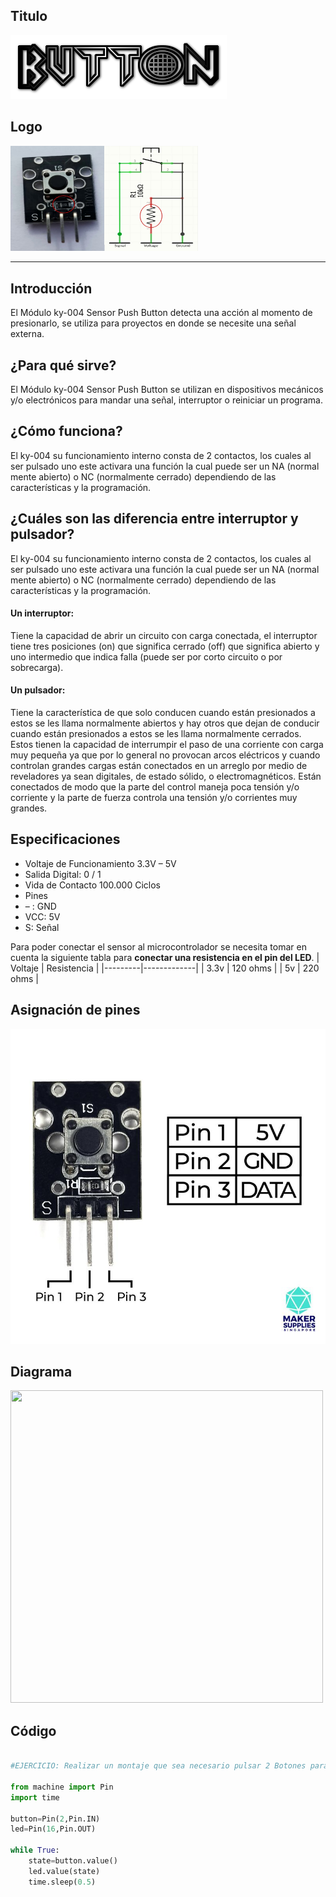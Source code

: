 ## Titulo
![](Titulobutton.png)

## Logo
<img src="logobutton.jpg" width="300">

___
## Introducción
El Módulo ky-004 Sensor Push Button detecta una acción al momento de presionarlo, se utiliza para proyectos en donde se necesite una señal externa.

## ¿Para qué sirve?
El Módulo ky-004 Sensor Push Button se utilizan en dispositivos mecánicos y/o electrónicos  para mandar una señal, interruptor o reiniciar un programa.

## ¿Cómo funciona?
El ky-004 su funcionamiento interno consta de 2 contactos, los cuales al ser pulsado uno este activara una función la cual puede ser un NA (normal mente abierto) o NC (normalmente cerrado) dependiendo de las características y la programación.

## ¿Cuáles son las diferencia entre interruptor  y pulsador?
El ky-004 su funcionamiento interno consta de 2 contactos, los cuales al ser pulsado uno este activara una función la cual puede ser un NA (normal mente abierto) o NC (normalmente cerrado) dependiendo de las características y la programación.

#### Un interruptor: 
Tiene la capacidad de abrir un circuito con carga conectada, el interruptor tiene tres posiciones (on) que significa cerrado (off) que significa abierto y uno intermedio que indica falla (puede ser por corto circuito o por sobrecarga).

#### Un pulsador:
Tiene la característica de que solo conducen cuando están presionados a estos se les llama normalmente abiertos y hay otros que dejan de conducir cuando están presionados a estos se les llama normalmente cerrados. Estos tienen la capacidad de interrumpir el paso de una corriente con carga muy pequeña ya que por lo general no provocan arcos eléctricos y cuando controlan grandes cargas están conectados en un arreglo por medio de reveladores ya sean digitales, de estado sólido, o electromagnéticos. Están conectados de modo que la parte del control maneja poca tensión y/o corriente y la parte de fuerza controla una tensión y/o corrientes muy grandes.

## Especificaciones
- Voltaje de Funcionamiento 3.3V – 5V
- Salida Digital: 0 / 1
- Vida de Contacto 100.000 Ciclos
- Pines
- – : GND
- VCC: 5V
- S: Señal

Para poder conectar el sensor al microcontrolador se necesita tomar en cuenta la siguiente tabla para **conectar una resistencia en el pin del LED**.
| Voltaje | Resistencia |
|---------|-------------|
| 3.3v    | 120 ohms    |
| 5v      | 220 ohms    |

## Asignación de pines
![](pinesbutton.jpg)

## Diagrama
<img src="diagrama.png" width="500" height="500">

## Código
```python

#EJERCICIO: Realizar un montaje que sea necesario pulsar 2 Botones para que se encienda el led. - Medina Beltran Carlos Alberto 18212216

from machine import Pin
import time

button=Pin(2,Pin.IN)
led=Pin(16,Pin.OUT)

while True:
    state=button.value()
    led.value(state)
    time.sleep(0.5)
```
